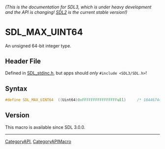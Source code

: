 ###### (This is the documentation for SDL3, which is under heavy development and the API is changing! [SDL2](https://wiki.libsdl.org/SDL2/) is the current stable version!)
# SDL_MAX_UINT64

An unsigned 64-bit integer type.

## Header File

Defined in [SDL_stdinc.h](https://github.com/libsdl-org/SDL/blob/main/include/SDL3/SDL_stdinc.h), but apps should _only_ `#include <SDL3/SDL.h>`!

## Syntax

```c
#define SDL_MAX_UINT64  ((Uint64)0xFFFFFFFFFFFFFFFFull)     /* 18446744073709551615 */
```

## Version

This macro is available since SDL 3.0.0.

----
[CategoryAPI](CategoryAPI), [CategoryAPIMacro](CategoryAPIMacro)

